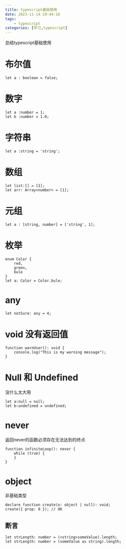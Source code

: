 ```yaml
---
title: typescript基础使用
date: 2023-11-14 19:44:10
tags:
    - typescript
categories: [学习,typescript]
---
```


总结typescript基础使用
<!-- more -->
# 布尔值
```
let a : boolean = false;
```
# 数字
```
let a :number = 1;
let b :number = 1.0;
```
# 字符串
```
let a :string = 'string';
```
# 数组
```
let list:[] = [1];
let arr: Array<number> = [1];
```
# 元组
```
let a : [string, number] = ['string', 1];
```
# 枚举
```
enum Color {
    red,
    green,
    bule
}
let a: Color = Color.bule;
```
# any
```
let notSure: any = 4;
```
# void 没有返回值
```
function warnUser(): void {
    console.log("This is my warning message");
}
```
# Null 和 Undefined
没什么太大用
```
let a:null = null;
let b:undefined = undefined;
```
# never 
 返回never的函数必须存在无法达到的终点
```
function infiniteLoop(): never {
    while (true) {
    }
}
 ```
 # object 
 非基础类型
 ```
 declare function create(o: object | null): void;
create({ prop: 0 }); // OK
 ```

 ## 断言
 ```
 let strLength: number = (<string>someValue).length;
 let strLength: number = (someValue as string).length;
 ```
 